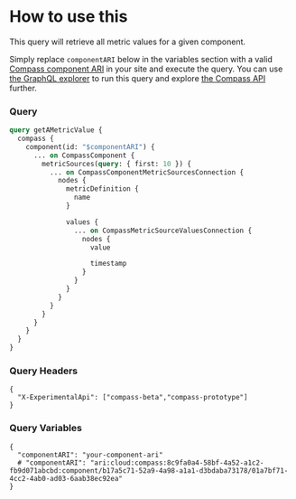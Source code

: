# How to use this

This query will retrieve all metric values for a given component.

Simply replace `componentARI` below in the variables section with a valid [Compass component ARI](https://developer.atlassian.com/cloud/compass/config-as-code/manage-components-with-config-as-code/#find-a-component-s-id) in your site and execute the query. You can use [the GraphQL explorer](https://developer.atlassian.com/cloud/compass/graphql/explorer/) to run this query and explore [the Compass API](https://developer.atlassian.com/cloud/compass/graphql/) further.

### Query
```graphql
query getAMetricValue {
  compass {
    component(id: "$componentARI") {
      ... on CompassComponent {
        metricSources(query: { first: 10 }) {
          ... on CompassComponentMetricSourcesConnection {
            nodes {
              metricDefinition {
                name
              }

              values {
                ... on CompassMetricSourceValuesConnection {
                  nodes {
                    value

                    timestamp
                  }
                }
              }
            }
          }
        }
      }
    }
  }
}
```

### Query Headers
```
{
  "X-ExperimentalApi": ["compass-beta","compass-prototype"]
}
```

### Query Variables
```
{
  "componentARI": "your-component-ari"
  # "componentARI": "ari:cloud:compass:8c9fa0a4-58bf-4a52-a1c2-fb9d071abcbd:component/b17a5c71-52a9-4a98-a1a1-d3bdaba73178/01a7bf71-4cc2-4ab0-ad03-6aab38ec92ea"
}
```
